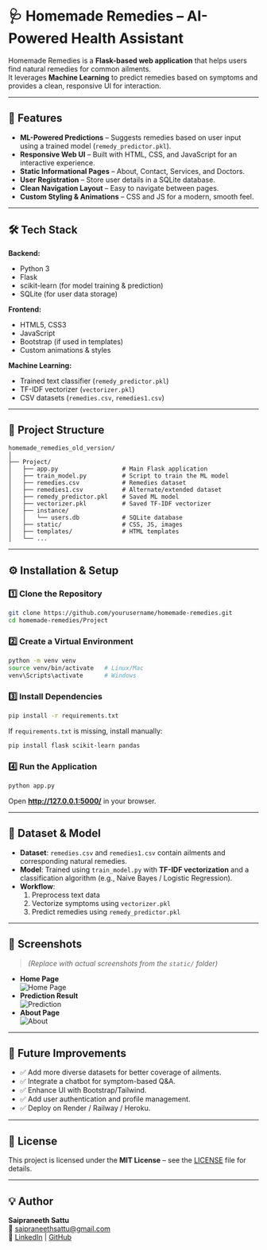 # 🩺 Homemade Remedies – AI-Powered Health Assistant

Homemade Remedies is a **Flask-based web application** that helps users find natural remedies for common ailments.  
It leverages **Machine Learning** to predict remedies based on symptoms and provides a clean, responsive UI for interaction.

---

## 🚀 Features

- **ML-Powered Predictions** – Suggests remedies based on user input using a trained model (`remedy_predictor.pkl`).
- **Responsive Web UI** – Built with HTML, CSS, and JavaScript for an interactive experience.
- **Static Informational Pages** – About, Contact, Services, and Doctors.
- **User Registration** – Store user details in a SQLite database.
- **Clean Navigation Layout** – Easy to navigate between pages.
- **Custom Styling & Animations** – CSS and JS for a modern, smooth feel.

---

## 🛠 Tech Stack

**Backend:**
- Python 3
- Flask
- scikit-learn (for model training & prediction)
- SQLite (for user data storage)

**Frontend:**
- HTML5, CSS3
- JavaScript
- Bootstrap (if used in templates)
- Custom animations & styles

**Machine Learning:**
- Trained text classifier (`remedy_predictor.pkl`)
- TF-IDF vectorizer (`vectorizer.pkl`)
- CSV datasets (`remedies.csv`, `remedies1.csv`)

---

## 📂 Project Structure

```
homemade_remedies_old_version/
│
├── Project/
│   ├── app.py                  # Main Flask application
│   ├── train_model.py          # Script to train the ML model
│   ├── remedies.csv            # Remedies dataset
│   ├── remedies1.csv           # Alternate/extended dataset
│   ├── remedy_predictor.pkl    # Saved ML model
│   ├── vectorizer.pkl          # Saved TF-IDF vectorizer
│   ├── instance/
│   │   └── users.db            # SQLite database
│   ├── static/                 # CSS, JS, images
│   ├── templates/              # HTML templates
│   └── ...
```

---

## ⚙️ Installation & Setup

### 1️⃣ Clone the Repository
```bash
git clone https://github.com/yourusername/homemade-remedies.git
cd homemade-remedies/Project
```

### 2️⃣ Create a Virtual Environment
```bash
python -m venv venv
source venv/bin/activate   # Linux/Mac
venv\Scripts\activate      # Windows
```

### 3️⃣ Install Dependencies
```bash
pip install -r requirements.txt
```
If `requirements.txt` is missing, install manually:
```bash
pip install flask scikit-learn pandas
```

### 4️⃣ Run the Application
```bash
python app.py
```
Open **http://127.0.0.1:5000/** in your browser.

---

## 🧠 Dataset & Model

- **Dataset**: `remedies.csv` and `remedies1.csv` contain ailments and corresponding natural remedies.
- **Model**: Trained using `train_model.py` with **TF-IDF vectorization** and a classification algorithm (e.g., Naive Bayes / Logistic Regression).
- **Workflow**:
  1. Preprocess text data
  2. Vectorize symptoms using `vectorizer.pkl`
  3. Predict remedies using `remedy_predictor.pkl`

---

## 📸 Screenshots

> *(Replace with actual screenshots from the `static/` folder)*

- **Home Page**  
  ![Home Page](static/images/homepage.png)
- **Prediction Result**  
  ![Prediction](static/images/prediction.png)
- **About Page**  
  ![About](static/images/about.png)

---

## 📌 Future Improvements

- ✅ Add more diverse datasets for better coverage of ailments.
- ✅ Integrate a chatbot for symptom-based Q&A.
- ✅ Enhance UI with Bootstrap/Tailwind.
- ✅ Add user authentication and profile management.
- ✅ Deploy on Render / Railway / Heroku.

---

## 📜 License

This project is licensed under the **MIT License** – see the [LICENSE](LICENSE) file for details.

---

## 💡 Author

**Saipraneeth Sattu**  
📧 saipraneethsattu@gmail.com  
🔗 [LinkedIn](https://www.linkedin.com/in/saipraneeth-sattu/) | [GitHub](https://github.com/sattusaipraneeth)
